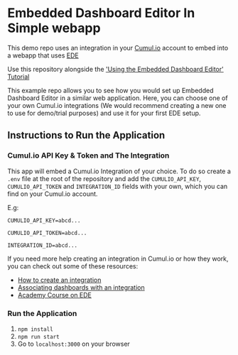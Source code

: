 # Embedded Dashboard Editor In Simple webapp

This demo repo uses an integration in your [Cumul.io](https://cumul.io) account to embed into a webapp that uses [EDE](https://developer.cumul.io/#embedded-dashboard-editor)

Use this repository alongside the ['Using the Embedded Dashboard Editor' Tutorial](https://blog.cumul.io/2022/02/10/using-the-embedded-dashboard-editor-in-your-application/)

This example repo allows you to see how you would set up Embedded Dashboard Editor in a similar web application. Here, you can choose one of your own Cumul.io integrations (We would recommend creating a new one to use for demo/trial purposes) and use it for your first EDE setup.

## Instructions to Run the Application

### Cumul.io API Key & Token and The Integration

This app will embed a Cumul.io Integration of your choice. To do so create a `.env` file at the root of the repository and add the `CUMULIO_API_KEY`, `CUMULIO_API_TOKEN` and `INTEGRATION_ID` fields with your own, which you can find on your Cumul.io account.

E.g:

`CUMULIO_API_KEY=abcd...`

`CUMULIO_API_TOKEN=abcd...`

`INTEGRATION_ID=abcd...`

If you need more help creating an integration in Cumul.io or how they work, you can check out some of these resources:

- [How to create an integration](https://academy.cumul.io/article/8ti1ek5r)
- [Associating dashboards with an integration](https://academy.cumul.io/article/6xfe4xh8)
- [Academy Course on EDE](https://academy.cumul.io/course/5726aaa3-8845-4bb5-8ce7-46d95e499b45)

### Run the Application

1. `npm install`
2. `npm run start`
3. Go to `localhost:3000` on your browser
